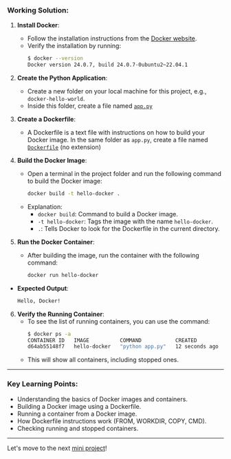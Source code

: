 ### **Working Solution:**

1. **Install Docker**:
   - Follow the installation instructions from the [Docker website](https://docs.docker.com/get-docker/).
   - Verify the installation by running:
     ```bash
     $ docker --version
     Docker version 24.0.7, build 24.0.7-0ubuntu2~22.04.1
     ```

2. **Create the Python Application**:
   - Create a new folder on your local machine for this project, e.g., `docker-hello-world`.
   - Inside this folder, create a file named [`app.py`](https://github.com/jkgaurav/docker-mini-projs/blob/main/mini-proj-1/docker-hello-world/app.py)

3. **Create a Dockerfile**:
   - A Dockerfile is a text file with instructions on how to build your Docker image. In the same folder as `app.py`, create a file named [`Dockerfile`](https://github.com/jkgaurav/docker-mini-projs/blob/main/mini-proj-1/docker-hello-world/Dockerfile) (no extension)

4. **Build the Docker Image**:
   - Open a terminal in the project folder and run the following command to build the Docker image:
     ```bash
     docker build -t hello-docker .
     ```
   - Explanation:
     - `docker build`: Command to build a Docker image.
     - `-t hello-docker`: Tags the image with the name `hello-docker`.
     - `.`: Tells Docker to look for the Dockerfile in the current directory.
    
5. **Run the Docker Container**:
   - After building the image, run the container with the following command:
     ```bash
     docker run hello-docker
     ```
  - **Expected Output**:
    ```bash
    Hello, Docker!
    ```
    
6. **Verify the Running Container**:
   - To see the list of running containers, you can use the command:
     ```bash
     $ docker ps -a
     CONTAINER ID   IMAGE          COMMAND           CREATED          STATUS                      PORTS     NAMES
     d64ab55148f7   hello-docker   "python app.py"   12 seconds ago   Exited (0) 11 seconds ago             boring_fermi
     ```
   - This will show all containers, including stopped ones.
---

### **Key Learning Points:**
- Understanding the basics of Docker images and containers.
- Building a Docker image using a Dockerfile.
- Running a container from a Docker image.
- How Dockerfile instructions work (FROM, WORKDIR, COPY, CMD).
- Checking running and stopped containers.

---

Let's move to the next [mini project](https://github.com/jkgaurav/docker-mini-projs/blob/main/mini-proj-2/problem.md)!
